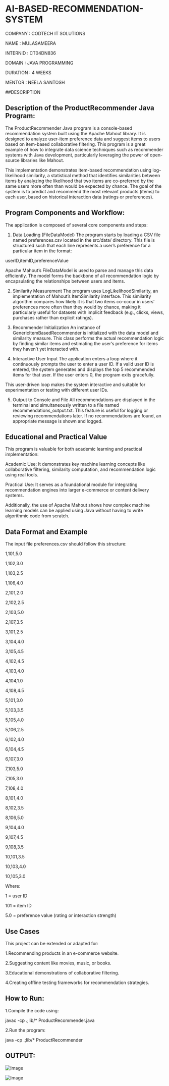 # AI-BASED-RECOMMENDATION-SYSTEM

COMPANY : CODTECH IT SOLUTIONS

NAME : MULASAMEERA

INTERNID : CT04DN836

DOMAIN : JAVA PROGRAMMING

DURATION : 4 WEEKS

MENTOR : NEELA SANTOSH

##DESCRIPTION

## Description of the ProductRecommender Java Program:

The ProductRecommender Java program is a console-based recommendation system built using the Apache Mahout library. It is designed to analyze user-item preference data and suggest items to users based on item-based collaborative filtering. This program is a great example of how to integrate data science techniques such as recommender systems with Java development, particularly leveraging the power of open-source libraries like Mahout.

This implementation demonstrates item-based recommendation using log-likelihood similarity, a statistical method that identifies similarities between items by analyzing the likelihood that two items are co-preferred by the same users more often than would be expected by chance. The goal of the system is to predict and recommend the most relevant products (items) to each user, based on historical interaction data (ratings or preferences).

## Program Components and Workflow:

The application is composed of several core components and steps:

1. Data Loading (FileDataModel)
The program starts by loading a CSV file named preferences.csv located in the src/data/ directory. This file is structured such that each line represents a user’s preference for a particular item in the format:

userID,itemID,preferenceValue

Apache Mahout’s FileDataModel is used to parse and manage this data efficiently. The model forms the backbone of all recommendation logic by encapsulating the relationships between users and items.

2. Similarity Measurement
The program uses LogLikelihoodSimilarity, an implementation of Mahout’s ItemSimilarity interface. This similarity algorithm compares how likely it is that two items co-occur in users’ preferences more often than they would by chance, making it particularly useful for datasets with implicit feedback (e.g., clicks, views, purchases rather than explicit ratings).

3. Recommender Initialization
An instance of GenericItemBasedRecommender is initialized with the data model and similarity measure. This class performs the actual recommendation logic by finding similar items and estimating the user’s preference for items they haven’t yet interacted with.

4. Interactive User Input
The application enters a loop where it continuously prompts the user to enter a user ID. If a valid user ID is entered, the system generates and displays the top 5 recommended items for that user. If the user enters 0, the program exits gracefully.

This user-driven loop makes the system interactive and suitable for experimentation or testing with different user IDs.

5. Output to Console and File
All recommendations are displayed in the terminal and simultaneously written to a file named recommendations_output.txt. This feature is useful for logging or reviewing recommendations later. If no recommendations are found, an appropriate message is shown and logged.

## Educational and Practical Value
This program is valuable for both academic learning and practical implementation:

Academic Use: It demonstrates key machine learning concepts like collaborative filtering, similarity computation, and recommendation logic using real tools.

Practical Use: It serves as a foundational module for integrating recommendation engines into larger e-commerce or content delivery systems.

Additionally, the use of Apache Mahout shows how complex machine learning models can be applied using Java without having to write algorithmic code from scratch.

## Data Format and Example
The input file preferences.csv should follow this structure:

1,101,5.0

1,102,3.0

1,103,2.5

1,106,4.0

2,101,2.0

2,102,2.5

2,103,5.0

2,107,3.5

3,101,2.5

3,104,4.0

3,105,4.5

4,102,4.5

4,103,4.0

4,104,1.0

4,108,4.5

5,101,3.0

5,103,3.5

5,105,4.0

5,106,2.5

6,102,4.0

6,104,4.5

6,107,3.0

7,103,5.0

7,105,3.0

7,108,4.0

8,101,4.0

8,102,3.5

8,106,5.0

9,104,4.0

9,107,4.5

9,108,3.5

10,101,3.5

10,103,4.0

10,105,3.0

Where:

1 = user ID

101 = item ID

5.0 = preference value (rating or interaction strength)

## Use Cases
This project can be extended or adapted for:

1.Recommending products in an e-commerce website.

2.Suggesting content like movies, music, or books.

3.Educational demonstrations of collaborative filtering.

4.Creating offline testing frameworks for recommendation strategies.

## How to Run:

1.Compile the code using:

javac -cp .;lib/* ProductRecommender.java

2.Run the program:

java -cp .;lib/* ProductRecommender


## OUTPUT:

![Image](https://github.com/user-attachments/assets/9d4507ca-71e1-42e4-b59d-2f49e7e44d35)

![Image](https://github.com/user-attachments/assets/31f61fa4-c07d-483d-bb0c-168cdc8b7316)

